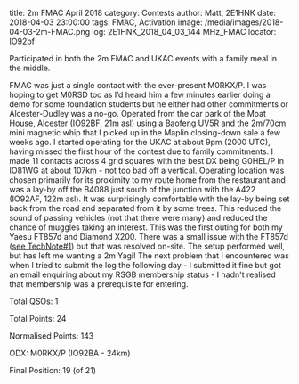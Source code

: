 title: 2m FMAC April 2018
category: Contests
author: Matt, 2E1HNK
date: 2018-04-03 23:00:00
tags: FMAC, Activation
image: /media/images/2018-04-03-2m-FMAC.png
log: 2E1HNK_2018_04_03_144 MHz_FMAC
locator: IO92bf


Participated in both the 2m FMAC and UKAC events with a family meal
in the middle.

FMAC was just a single contact with the ever-present
M0RKX/P. I was hoping to get M0RSD too as I’d heard him a few
minutes earlier doing a demo for some foundation students but he
either had other commitments or Alcester-Dudley was a no-go.
Operated from the car park of the Moat House, Alcester (IO92BF, 21m
asl) using a Baofeng UV5R and the 2m/70cm mini magnetic whip that I
picked up in the Maplin closing-down sale a few weeks ago. I
started operating for the UKAC at about 9pm (2000 UTC), having
missed the first hour of the contest due to family commitments. I
made 11 contacts across 4 grid squares with the best DX being
G0HEL/P in IO81WG at about 107km - not too bad off a vertical.
Operating location was chosen primarily for its proximity to my
route home from the restaurant and was a lay-by off the B4088 just
south of the junction with the A422 (IO92AF, 122m asl). It was
surprisingly comfortable with the lay-by being set back from the
road and separated from it by some trees. This reduced the sound of
passing vehicles (not that there were many) and reduced the chance
of muggles taking an interest. This was the first outing for both
my Yaesu FT857d and Diamond X200. There was a small issue with the
FT857d ([see TechNote#1][TechNote1]) but
that was resolved on-site. The setup performed well, but has left
me wanting a 2m Yagi! The next problem that I encountered was when
I tried to submit the log the following day - I submitted it fine
but got an email enquiring about my RSGB membership status - I
hadn't realised that membership was a prerequisite for entering.

Total QSOs: 1

Total Points: 24

Normalised Points: 143

ODX: M0RKX/P (IO92BA - 24km)

Final Position: 19 (of 21)

[TechNote1]: /blog/TechNote/1.html
